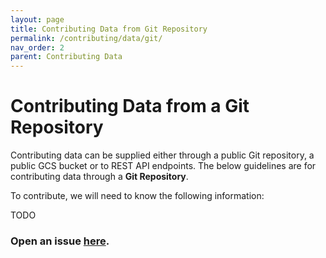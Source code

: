 ```yaml
---
layout: page
title: Contributing Data from Git Repository
permalink: /contributing/data/git/
nav_order: 2
parent: Contributing Data
---
```

# Contributing Data from a Git Repository


Contributing data can be supplied either through a public Git repository, a public GCS bucket or to REST API endpoints. The below guidelines are for contributing data through a **Git Repository**.

To contribute, we will need to know the following information:

TODO

### Open an issue [here](https://github.com/google/osv.dev/issues).
